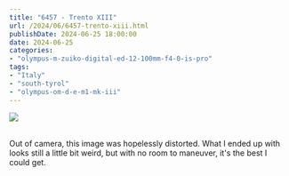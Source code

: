 ```yaml
---
title: "6457 - Trento XIII"
url: /2024/06/6457-trento-xiii.html
publishDate: 2024-06-25 18:00:00
date: 2024-06-25
categories:
- "olympus-m-zuiko-digital-ed-12-100mm-f4-0-is-pro"
tags:
- "Italy"
- "south-tyrol"
- "olympus-om-d-e-m1-mk-iii"
---
```

<div class="container">
<div class="center"><a target="_blank" href="https://d25zfm9zpd7gm5.cloudfront.net/1200x1200/2020/20200905_134238_lr.jpg"><img class="webfeedsFeaturedVisual" src="https://d25zfm9zpd7gm5.cloudfront.net/0600x0600/2020/20200905_134238_lr.jpg" /></a></div>
</div>
<br />

Out of camera, this image was hopelessly distorted. What I
ended up with looks still a little bit weird, but with no
room to maneuver, it's the best I could get.
